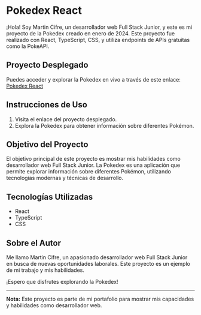 # Pokedex React

¡Hola! Soy Martin Cifre, un desarrollador web Full Stack Junior, y este es mi proyecto de la Pokedex creado en enero de 2024. Este proyecto fue realizado con React, TypeScript, CSS, y utiliza endpoints de APIs gratuitas como la PokeAPI.

## Proyecto Desplegado

Puedes acceder y explorar la Pokedex en vivo a través de este enlace: [Pokedex React](https://poke-react-mu.vercel.app/)

## Instrucciones de Uso

1. Visita el enlace del proyecto desplegado.
2. Explora la Pokedex para obtener información sobre diferentes Pokémon.

## Objetivo del Proyecto

El objetivo principal de este proyecto es mostrar mis habilidades como desarrollador web Full Stack Junior. La Pokedex es una aplicación que permite explorar información sobre diferentes Pokémon, utilizando tecnologías modernas y técnicas de desarrollo.

## Tecnologías Utilizadas

- React
- TypeScript
- CSS

## Sobre el Autor

Me llamo Martin Cifre, un apasionado desarrollador web Full Stack Junior en busca de nuevas oportunidades laborales. Este proyecto es un ejemplo de mi trabajo y mis habilidades.

¡Espero que disfrutes explorando la Pokedex!

---

**Nota:** Este proyecto es parte de mi portafolio para mostrar mis capacidades y habilidades como desarrollador web.
